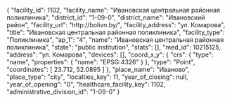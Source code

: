 {
    "facility_id": 1102,
    "facility_name": "Ивановская центральная районная поликлиника",
    "district_id": "1-09-0",
    "district_name": "Ивановский район",
    "facility_url": "http:\/\/bolivn.by\/",
    "facility_address": "ул. Комарова",
    "title": "Ивановская центральная районная поликлиника",
    "facility_type": "Поликлиника",
    "ap_1": "4",
    "name": "Ивановская центральная районная поликлиника",
    "state": "public institution",
    "stats": [],
    "med_id": 10215125,
    "address": "ул. Комарова",
    "devices": [],
    "coord_x_y": {
        "crs": {
            "type": "name",
            "properties": {
                "name": "EPSG:4326"
            }
        },
        "type": "Point",
        "coordinates": [
            23.712,
            52.0895
        ]
    },
    "place_name": "Иваново",
    "place_type": "city",
    "localties_key": 11,
    "year_of_closing": null,
    "year_of_opening": "0",
    "healthcare_facility_key": 1102,
    "administrative_division_id": "1-09-0"
}